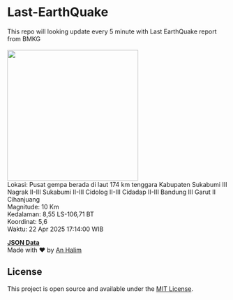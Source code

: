# Last-EarthQuake
This repo will looking update every 5 minute with Last EarthQuake report from BMKG
<br>
<br>
<img src="undefined" width="300"/>
<br>
Lokasi: Pusat gempa berada di laut 174 km tenggara Kabupaten Sukabumi  III Nagrak II-III Sukabumi II-III Cidolog II-III Cidadap II-III Bandung III Garut II Cihanjuang <br>
Magnitude: 10 Km <br>
Kedalaman: 8,55 LS-106,71 BT <br>
Koordinat: 5,6 <br>
Waktu: 22 Apr 2025 17:14:00 WIB <br>

<a href="./data/data.json">**JSON Data**</a>
<br>
Made with ❤️ by <a href="https://github.com/an-halim">An Halim</a>
## License

This project is open source and available under the [MIT License](LICENSE).

